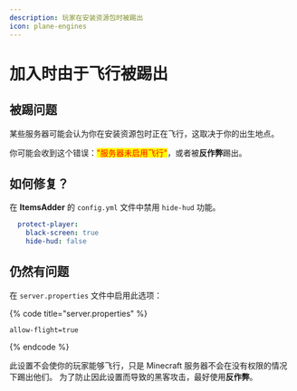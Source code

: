 ```yaml
---
description: 玩家在安装资源包时被踢出
icon: plane-engines
---
```


# 加入时由于飞行被踢出

## 被踢问题

某些服务器可能会认为你在安装资源包时正在飞行，这取决于你的出生地点。

你可能会收到这个错误：<mark style="color:red;">"服务器未启用飞行"</mark>，或者被**反作弊**踢出。

## 如何修复？

在 **ItemsAdder** 的 `config.yml` 文件中禁用 `hide-hud` 功能。

```yaml
  protect-player:
    black-screen: true
    hide-hud: false
```

## 仍然有问题

在 `server.properties` 文件中启用此选项：

{% code title="server.properties" %}
```
allow-flight=true
```
{% endcode %}

此设置不会使你的玩家能够飞行，只是 Minecraft 服务器不会在没有权限的情况下踢出他们。
为了防止因此设置而导致的黑客攻击，最好使用**反作弊**。
